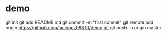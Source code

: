 # demo
git init
git add README.md
git commit -m "first commit"
git remote add origin https://github.com/jaclopez08810/demo.git
git push -u origin master
